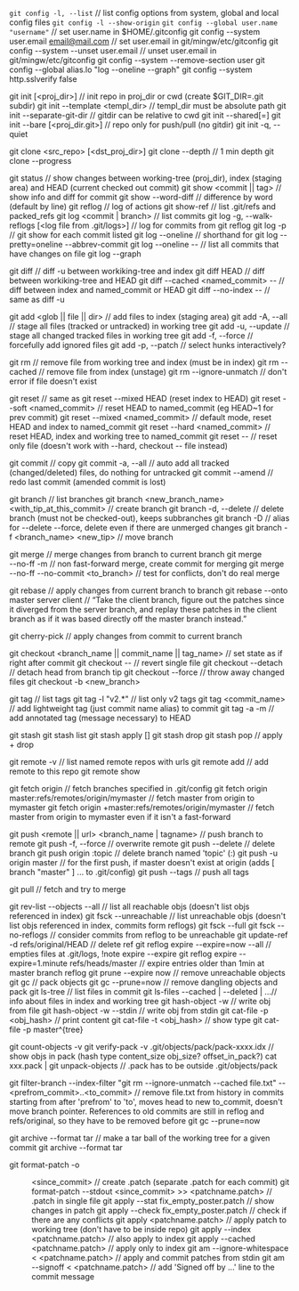 `git config -l, --list` // list config options from system, global and local config files
`git config -l --show-origin`
`git config --global user.name "username"` // set user.name in $HOME/.gitconfig
git config --system user.email email@mail.com // set user.email in git/mingw/etc/gitconfig
git config --system --unset user.email // unset user.email in git/mingw/etc/gitconfig
git config --system --remove-section user
git config --global alias.lo "log --oneline --graph"
git config --system http.sslverify false

git init [<proj_dir>] // init repo in proj_dir or cwd (create $GIT_DIR=.git subdir)
git init --template <templ_dir> // templ_dir must be absolute path
git init --separate-git-dir <gitdir> // gitdir can be relative to cwd
git init --shared[=<permissions>]
git init --bare [<proj_dir.git>] // repo only for push/pull (no gitdir)
git init -q, --quiet

git clone <src_repo> [<dst_proj_dir>]
git clone --depth <depth> // 1 min depth
git clone --progress

git status // show changes between working-tree (proj_dir), index (staging area) and HEAD (current checked out commit)
git show <commit || tag> // show info and diff for commit
git show --word-diff // difference by word (default by line)
git reflog // log of actions
git show-ref // list .git/refs and packed_refs
git log <commit | branch> // list commits
git log -g, --walk-reflogs [<log file from .git/logs>] // log for commits from git reflog
git log -p // git show for each commit listed
git log --oneline // shorthand for git log --pretty=oneline --abbrev-commit
git log --oneline -- <filepath> // list all commits that have changes on file
git log --graph

git diff // diff -u between workiking-tree and index
git diff HEAD // diff between workiking-tree and HEAD
git diff --cached <named_commit> -- <file> // diff between index and named_commit or HEAD
git diff --no-index -- <file1> <file2> // same as diff -u <file1> <file2>

git add <glob || file || dir> // add files to index (staging area)
git add -A, --all // stage all files (tracked or untracked) in working tree
git add -u, --update // stage all changed tracked files in working tree
git add -f, --force // forcefully add ignored files
git add -p, --patch // select hunks interactively?

git rm <file> // remove file from working tree and index (must be in index)
git rm --cached <file> // remove file from index (unstage)
git rm --ignore-unmatch <file> // don't error if file doesn't exist

git reset // same as git reset --mixed HEAD (reset index to HEAD)
git reset --soft <named_commit> // reset HEAD to named_commit (eg HEAD~1 for prev commit)
git reset --mixed <named_commit> // default mode, reset HEAD and index to named_commit
git reset --hard <named_commit> // reset HEAD, index and working tree to named_commit
git reset -- <file> // reset only file (doesn't work with --hard, checkout -- file instead)

git commit // copy 
git commit -a, --all // auto add all tracked (changed/deleted) files, do nothing for untracked
git commit --amend // redo last commit (amended commit is lost)

git branch // list branches
git branch <new_branch_name> <with_tip_at_this_commit> // create branch
git branch -d, --delete // delete branch (must not be checked-out), keeps subbranches
git branch -D // alias for --delete --force, delete even if there are unmerged changes
git branch -f <branch_name> <new_tip> // move branch

git merge <branch> // merge changes from branch to current branch
git merge <br> --no-ff -m <message> // non fast-forward merge, create commit for merging
git merge --no-ff --no-commit <to_branch> // test for conflicts, don't do real merge

git rebase <branch> // apply changes from current branch to branch
git rebase --onto master server client // “Take the client branch, figure out the patches since it diverged from the server branch, and replay these patches in the client branch as if it was based directly off the master branch instead.”

git cherry-pick <commit> // apply changes from commit to current branch

git checkout <branch_name || commit_name || tag_name> // set state as if right after commit
git checkout <commit> -- <file> // revert single file
git checkout --detach <branch> // detach head from branch tip
git checkout --force // throw away changed files
git checkout -b <new_branch>

git tag // list tags
git tag -l "v2.*" // list only v2 tags
git tag <tagname> <commit_name> // add lightweight tag (just commit name alias) to commit
git tag -a <tagname> -m <message> // add annotated tag (message necessary) to HEAD

git stash
git stash list
git stash apply [<stashname>]
git stash drop
git stash pop // apply + drop



git remote -v // list named remote repos with urls
git remote add <name> <url> // add remote to this repo
git remote show <name>

git fetch origin // fetch branches specified in .git/config
git fetch origin master:refs/remotes/origin/mymaster // fetch master from origin to mymaster
git fetch origin +master:refs/remotes/origin/mymaster // fetch master from origin to mymaster even if it isn't a fast-forward

git push <remote || url> <branch_name | tagname> // push branch to remote
git push -f, --force // overwrite remote
git push <remote> --delete <branch> // delete branch
git push origin :topic // delete branch named 'topic' (<src>:<dst>)
git push -u origin master // for the first push, if master doesn't exist at origin (adds [ branch "master" ] ... to .git/config)
git push <remote> --tags // push all tags

git pull // fetch and try to merge


git rev-list --objects --all // list all reachable objs (doesn't list objs referenced in index)
git fsck --unreachable // list unreachable objs (doesn't list objs referenced in index, commits form reflogs)
git fsck --full
git fsck --no-reflogs // consider commits from reflog to be unreachable
git update-ref -d refs/original/HEAD // delete ref
git reflog expire --expire=now --all // empties files at .git/logs, !note expire --expire
git reflog expire --expire=1.minute refs/heads/master // expire entries older than 1min at master branch reflog
git prune --expire now // remove unreachable objects
git gc // pack objects
git gc --prune=now // remove dangling objects and pack
git ls-tree <tree-ish> // list files in commit
git ls-files --cached | --deleted | ...// info about files in index and working tree
git hash-object -w <file> // write obj from file
git hash-object -w --stdin // write obj from stdin
git cat-file -p <obj_hash> // print content
git cat-file -t <obj_hash> // show type
git cat-file -p master^{tree}

git count-objects -v
git verify-pack -v .git/objects/pack/pack-xxxx.idx // show objs in pack (hash type content_size obj_size? offset_in_pack?)
cat xxx.pack | git unpack-objects // .pack has to be outside .git/objects/pack

git filter-branch --index-filter "git rm --ignore-unmatch --cached file.txt" -- <prefrom_commit>..<to_commit> // remove file.txt from history in commits starting from after 'prefrom' to 'to', moves head to new to_commit, doesn't move branch pointer. References to old commits are still in reflog and refs/original, so they have to be removed before git gc --prune=now

git archive --format tar <commit> // make a tar ball of the working tree for a given commit
git archive --format tar <commit> <directory/>

git format-patch -o <dir> <since_commit> // create .patch (separate .patch for each commit)
git format-patch --stdout <since_commit> >> <patchname.patch> // .patch in single file
git apply --stat fix_empty_poster.patch // show changes in patch
git apply --check fix_empty_poster.patch // check if there are any conflicts
git apply <patchname.patch> // apply patch to working tree (don't have to be inside repo)
git apply --index <patchname.patch> // also apply to index
git apply --cached <patchname.patch> // apply only to index
git am --ignore-whitespace < <patchname.patch> // apply and commit patches from stdin
git am --signoff < <patchname.patch> // add 'Signed off by ...' line to the commit message
